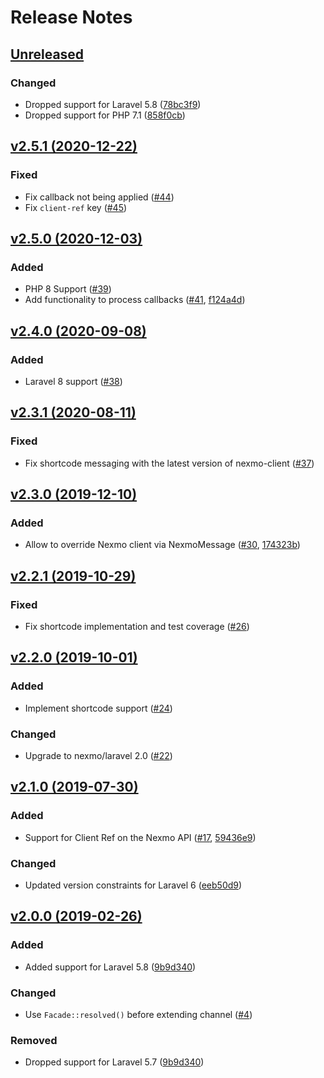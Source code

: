 # Release Notes

## [Unreleased](https://github.com/laravel/nexmo-notification-channel/compare/v2.5.1...master)

### Changed
- Dropped support for Laravel 5.8 ([78bc3f9](https://github.com/laravel/nexmo-notification-channel/commit/78bc3f92091f7cd38cdb27de1df845d12f263f24))
- Dropped support for PHP 7.1 ([858f0cb](https://github.com/laravel/nexmo-notification-channel/commit/858f0cb55c5a3bea671c10f7737926c8c8ffee2c))


## [v2.5.1 (2020-12-22)](https://github.com/laravel/nexmo-notification-channel/compare/v2.5.0...v2.5.1)

### Fixed
- Fix callback not being applied ([#44](https://github.com/laravel/nexmo-notification-channel/pull/44))
- Fix `client-ref` key ([#45](https://github.com/laravel/nexmo-notification-channel/pull/45))


## [v2.5.0 (2020-12-03)](https://github.com/laravel/nexmo-notification-channel/compare/v2.4.0...v2.5.0)

### Added
- PHP 8 Support ([#39](https://github.com/laravel/nexmo-notification-channel/pull/39))
- Add functionality to process callbacks ([#41](https://github.com/laravel/nexmo-notification-channel/pull/41), [f124a4d](https://github.com/laravel/nexmo-notification-channel/commit/f124a4db6a7824251aa065d83389995745805bc0))


## [v2.4.0 (2020-09-08)](https://github.com/laravel/nexmo-notification-channel/compare/v2.3.1...v2.4.0)

### Added
- Laravel 8 support ([#38](https://github.com/laravel/nexmo-notification-channel/pull/38))


## [v2.3.1 (2020-08-11)](https://github.com/laravel/nexmo-notification-channel/compare/v2.3.0...v2.3.1)

### Fixed
- Fix shortcode messaging with the latest version of nexmo-client ([#37](https://github.com/laravel/nexmo-notification-channel/pull/37))


## [v2.3.0 (2019-12-10)](https://github.com/laravel/nexmo-notification-channel/compare/v2.2.1...v2.3.0)

### Added
- Allow to override Nexmo client via NexmoMessage ([#30](https://github.com/laravel/nexmo-notification-channel/pull/30), [174323b](https://github.com/laravel/nexmo-notification-channel/commit/174323b32e0c2e8881e8dc96702be782e3e49637))


## [v2.2.1 (2019-10-29)](https://github.com/laravel/nexmo-notification-channel/compare/v2.2.0...v2.2.1)

### Fixed
- Fix shortcode implementation and test coverage ([#26](https://github.com/laravel/nexmo-notification-channel/pull/26))


## [v2.2.0 (2019-10-01)](https://github.com/laravel/nexmo-notification-channel/compare/v2.1.0...v2.2.0)

### Added
- Implement shortcode support ([#24](https://github.com/laravel/nexmo-notification-channel/pull/24))

### Changed
- Upgrade to nexmo/laravel 2.0 ([#22](https://github.com/laravel/nexmo-notification-channel/pull/22))


## [v2.1.0 (2019-07-30)](https://github.com/laravel/nexmo-notification-channel/compare/v2.0.0...v2.1.0)

### Added
- Support for Client Ref on the Nexmo API ([#17](https://github.com/laravel/nexmo-notification-channel/pull/17), [59436e9](https://github.com/laravel/nexmo-notification-channel/commit/59436e9260a91669a4cde12aeb2ea7026e76181c))

### Changed
- Updated version constraints for Laravel 6 ([eeb50d9](https://github.com/laravel/nexmo-notification-channel/commit/eeb50d991aa0442578c1c6f3c66920d32853692c))


## [v2.0.0 (2019-02-26)](https://github.com/laravel/nexmo-notification-channel/compare/v1.0.1...v2.0.0)

### Added
- Added support for Laravel 5.8 ([9b9d340](https://github.com/laravel/nexmo-notification-channel/commit/9b9d34093654501faaf975565ab290527fbdd925))

### Changed
- Use `Facade::resolved()` before extending channel ([#4](https://github.com/laravel/nexmo-notification-channel/pull/4))

### Removed
- Dropped support for Laravel 5.7 ([9b9d340](https://github.com/laravel/nexmo-notification-channel/commit/9b9d34093654501faaf975565ab290527fbdd925))
